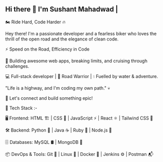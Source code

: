 ## Hi there 👋 I'm Sushant Mahadwad |

🏍️ Ride Hard, Code Harder 🔥

Hey there! I'm a passionate developer and a fearless biker who loves the thrill of the open road and the elegance of clean code.

⚡ Speed on the Road, Efficiency in Code

🚀 Building awesome web apps, breaking limits, and cruising through challenges.

💻 Full-stack developer | 🚴 Road Warrior | 💧 Fuelled by water & adventure.


"Life is a highway, and I'm coding my own path." 💀

🚀 Let's connect and build something epic!

🚀 Tech Stack :-

🖥️ Frontend: HTML 🏗️ | CSS 🎨 | JavaScript ⚡ | React ⚛️ | Tailwind CSS 🌊

🛠️ Backend: Python 🐍 | Java ☕ | Ruby 💎 | Node.js 🌱

🗄️ Databases: MySQL 🛢️ | MongoDB 🍃

📦 DevOps & Tools: Git 🔗 | Linux 🐧 | Docker 🐳 | Jenkins ⚙️ | Postman 📬
